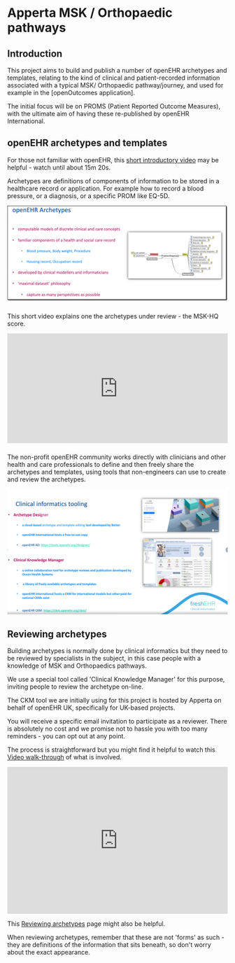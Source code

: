 # Apperta MSK / Orthopaedic pathways

## Introduction

This project aims to build and publish a number of openEHR archetypes and templates, relating to the kind of clinical and patient-recorded information associated with a typical MSK/ Orthopaedic pathway/journey, and used for example in the [openOutcomes application].

The initial focus will be on PROMS (Patient Reported Outcome Measures), with the ultimate aim of having these re-published by openEHR International.

## openEHR archetypes and templates

For those not familiar with openEHR, this [short introductory video](https://youtu.be/uWBAeu464rM?t=62) may be helpful - watch until about 15m 20s.

Archetypes are definitions of components of information to be stored in a healthcare record or application. For example how to record a blood pressure, or a diagnosis, or a specific PROM like EQ-5D.

![](./images/openehr-archetypes.png)

###
This short video explains one the archetypes under review - the MSK-HQ score.

<div style="padding:49.73% 0 0 0;position:relative;"><iframe src="https://player.vimeo.com/video/840448757?badge=0&amp;autopause=0&amp;player_id=0&amp;app_id=58479" frameborder="0" allow="autoplay; fullscreen; picture-in-picture" allowfullscreen style="position:absolute;top:0;left:0;width:100%;height:100%;" title="Kanthan_MSK_HQ_Overview_CKM"></iframe></div><script src="https://player.vimeo.com/api/player.js"></script>

###
The non-profit openEHR community works directly with clinicians and other health and care professionals to define and then freely share the archetypes and templates, using tools that non-engineers can use to create and review the archetypes.



![](images/openehr-tools.png)

## Reviewing archetypes

Building archetypes is normally done by clinical informatics but they need to be reviewed by specialists in the subject, in this case people with a knowledge of MSK and Orthopaedics pathways.

We use a special tool called 'Clinical Knowledge Manager' for this purpose, inviting people to review the archetype on-line.

The CKM tool we are initially using for this project is hosted by Apperta on behalf of openEHR UK, specifically for UK-based projects.

You will receive a specific email invitation to participate as a reviewer. There is absolutely no cost and we promise not to hassle you with too many reminders - you can opt out at any point.

The process is straightforward but you might find it helpful to watch this [Video walk-through](https://vimeo.com/842865092?share=copy) of what is involved.

<div style="padding:66.67% 0 0 0;position:relative;"><iframe src="https://player.vimeo.com/video/842865092?badge=0&amp;autopause=0&amp;player_id=0&amp;app_id=58479" frameborder="0" allow="autoplay; fullscreen; picture-in-picture" allowfullscreen style="position:absolute;top:0;left:0;width:100%;height:100%;" title="Introduction to archetype reviews on Apperta CKM"></iframe></div><script src="https://player.vimeo.com/api/player.js"></script> 


This [Reviewing archetypes](./CKM-001-%20Reviewing-an-Archetype-on-CKM.md) page might also be helpful.

When reviewing archetypes, remember that these are not 'forms' as such - they are definitions of the information that sits beneath, so don't worry about the exact appearance.






